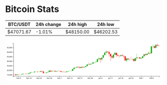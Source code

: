 # Bitcoin Stats

BTC/USDT|24h change|24h high|24h low|
|---|---|---|---|
|$47071.67|-1.01%|$48150.00|$46202.53|

<img src="./chart.svg">
